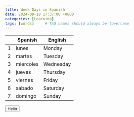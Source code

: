 ```yaml
---
title: Week Days in Spanish
date: 2024-09-18 17:37:00 +0800
categories: [Learning]
tags: [words]     # TAG names should always be lowercase
---
```


| | Spanish | English |
|--- | ------- | ------- |
| 1 |lunes| Monday|
| 2|martes| Tuesday|
| 3|miércoles| Wednesday|
| 4|jueves| Thursday|
| 5|viernes| Friday|
| 6| sábado| Saturday|
| 7| domingo| Sunday|

<button onclick="playAudio('week_days/lunes.mp3');"> Hello </button>


